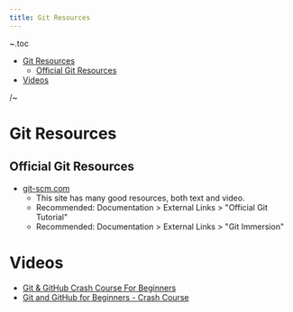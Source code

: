 ```yaml
---
title: Git Resources
---
```


~.toc

- [Git Resources](#git-resources)
  - [Official Git Resources](#official-git-resources)
- [Videos](#videos)

/~

# Git Resources

## Official Git Resources

- [git-scm.com](https://git-scm.com/)
  - This site has many good resources, both text and video.
  - Recommended: Documentation > External Links > "Official Git Tutorial"
  - Recommended: Documentation > External Links > "Git Immersion"

# Videos

- [Git & GitHub Crash Course For Beginners](https://www.youtube.com/watch?v=SWYqp7iY_Tc)
- [Git and GitHub for Beginners - Crash Course](https://www.youtube.com/watch?v=RGOj5yH7evk)
